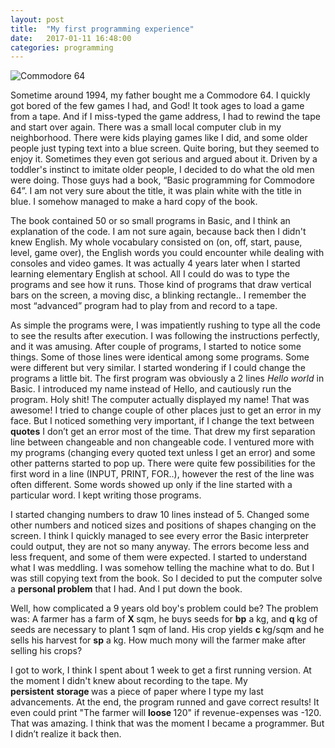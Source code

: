 ```yaml
---
layout: post
title:  "My first programming experience"
date:   2017-01-11 16:48:00
categories: programming
---
```


![Commodore 64]({{"/images/commodore-64-300x240.jpg"}})

Sometime around 1994, my father bought me a Commodore 64. I quickly got bored of the few games I had, and God! It took ages to load a game from a tape. And if I miss-typed the game address, I had to rewind the tape and start over again. There was a small local computer club in my neighborhood. There were kids playing games like I did, and some older people just typing text into a blue screen. Quite boring, but they seemed to enjoy it. Sometimes they even got serious and argued about it. Driven by a toddler's instinct to imitate older people, I decided to do what the old men were doing. Those guys had a book, “Basic programming for Commodore 64”. I am not very sure about the title, it was plain white with the title in blue. I somehow managed to make a hard copy of the book.

The book contained 50 or so small programs in Basic, and I think an explanation of the code. I am not sure again, because back then I didn't knew English. My whole vocabulary consisted on (on, off, start, pause, level, game over), the English words you could encounter while dealing with consoles and video games. It was actually 4 years later when I started learning elementary English at school. All I could do was to type the programs and see how it runs. Those kind of programs that draw vertical bars on the screen, a moving disc, a blinking rectangle.. I remember the most “advanced” program had to play from and record to a tape.

As simple the programs were, I was impatiently rushing to type all the code to see the results after execution. I was following the instructions perfectly, and it was amusing. After couple of programs, I started to notice some things. Some of those lines were identical among some programs. Some were different but very similar. I started wondering if I could change the programs a little bit. The first program was obviously a 2 lines <em>Hello world</em> in Basic. I introduced my name instead of Hello, and cautiously run the program. Holy shit! The computer actually displayed my name! That was awesome! I tried to change couple of other places just to get an error in my face. But I noticed something very important, if I change the text between <strong>quotes</strong> I don’t get an error most of the time. That drew my first separation line between changeable and non changeable code. I ventured more with my programs (changing every quoted text unless I get an error) and some other patterns started to pop up. There were quite few possibilities for the first word in a line (INPUT, PRINT, FOR..), however the rest of the line was often different. Some words showed up only if the line started with a particular word. I kept writing those programs.

I started changing numbers to draw 10 lines instead of 5. Changed some other numbers and noticed sizes and positions of shapes changing on the screen. I think I quickly managed to see every error the Basic interpreter could output, they are not so many anyway. The errors become less and less frequent, and some of them were expected. I started to understand what I was meddling. I was somehow telling the machine what to do. But I was still copying text from the book. So I decided to put the computer solve a <strong>personal problem</strong> that I had. And I put down the book.

Well, how complicated a 9 years old boy's problem could be? The problem was: A farmer has a farm of <strong>X </strong>sqm, he buys seeds for <strong>bp</strong> a kg, and <strong>q </strong>kg of seeds are necessary to plant 1 sqm of land. His crop yields <strong>c </strong>kg/sqm and he sells his harvest for <strong>sp</strong> a kg. How much mony will the farmer make after selling his crops?

I got to work, I think I spent about 1 week to get a first running version. At the moment I didn't knew about recording to the tape. My <strong>persistent</strong> <strong>storage </strong>was a piece of paper where I type my last advancements. At the end, the program runned and gave correct results! It even could print "The farmer will <strong>loose </strong>120" if revenue-expenses was -120. That was amazing. I think that was the moment I became a programmer. But I didn’t realize it back then.
